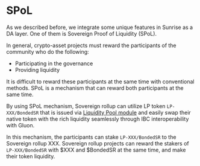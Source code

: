 # SPoL

As we described before, we integrate some unique features in Sunrise as a DA layer. One of them is Sovereign Proof of Liquidity (SPoL).

In general, crypto-asset projects must reward the participants of the community who do the following:

* Participating in the governance
* Providing liquidity

It is difficult to reward these participants at the same time with conventional methods. SPoL is a mechanism that can reward both participants at the same time.

By using SPoL mechanism, Sovereign rollup can utilize LP token `LP-XXX/BondedSR` that is issued via [Liquidity Pool module](liquidity-pool.md) and easily swap their native token with the rich liquidity seamlessly through IBC interoperability with Gluon.

In this mechanism, the participants can stake `LP-XXX/BondedSR` to the Sovereign rollup XXX. Sovereign rollup projects can reward the stakers of `LP-XXX/BondedSR` with $XXX and $BondedSR at the same time, and make their token liquidity.
